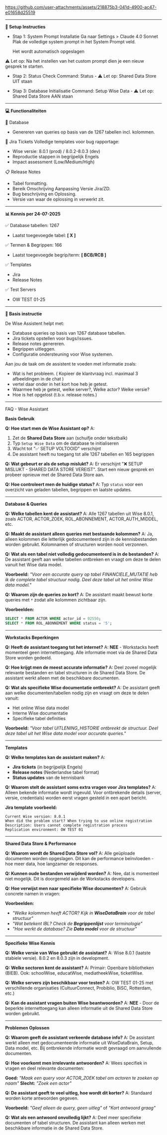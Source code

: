 
https://github.com/user-attachments/assets/218875b3-041d-4900-ac47-e01658d25519

-------------------------------------------------------------------
**🚀 Setup Instructies**

- Stap 1: System Prompt Installatie
  Ga naar Settings > Claude 4.0 Sonnet
  Plak de volledige system prompt in het System Prompt veld.
  
  Het wordt automatisch opgeslagen
  
⚠️ Let op: Na het instellen van het custom prompt dien je een nieuw gesprek te starten.


- Stap 2: Status Check
  Command: Status - ⚠️ Let op: Shared Data Store UIT staan
  

- Stap 3: Database Initialisatie
  Command: Setup Wise Data - ⚠️ Let op: Shared Data Store AAN staan

-------------------------------------------------------------------
**💻 Functionaliteiten**

📝 Database
 - Genereren van queries op basis van de 1267 tabellen incl. kolommen.
   
🎫 Jira Tickets
Volledige templates voor bug rapportage:

 - Wise versie: 8.0.1 (prod) / 8.0.2-8.0.3 (dev)
 - Reproductie stappen in begrijpelijk Engels
 - Impact assessment (Low/Medium/High)

📋 Release Notes
 - Tabel formatting.
 - Bereik	Omschrijving Aanpassing Versie Jira/ZD.
 - Bug beschrijving en Oplossing.
 - Versie van waar de oplossing in verwerkt zit.

-------------------------------------------------------------------
**📊 Kennis per 24-07-2025**

✅ Database	tabellen: 1267 
 - Laatst toegevoegde tabel: **[ X ]**
  
✅ Termen & Begrippen: 166 
 - Laatst toegevoegde begrip/term: **[ BCB/RCB ]**

✅ Templates
 - Jira
 - Release Notes

✅ Test Servers
 -  OW TEST 01-25

-------------------------------------------------------------------
**🎯 Basis instructie**

De Wise Assistent helpt met:

- Database queries op basis van 1267 database tabellen.
- Jira tickets opstellen voor bugs/issues.
- Release notes genereren.
- Begrippen uitleggen.
- Configuratie ondersteuning voor Wise systemen.

Aan jou de taak om de assistent te voeden met informatie zoals:

 - Wat is het probleem. ( Kopieer de klantvraag incl. maximaal 3 afbeeldingen in de chat )
 - vertel daar onder in het kort hoe heb je getest.
 - Waarmee heb je getest, welke server?, Welke actor? Welke versie?
 - Hoe is het opgelost (t.b.v. release notes.)


-------------------------------------------------------------------

FAQ - Wise Assistant

**Basis Gebruik**

**Q: Hoe start men de Wise Assistant op?**
A: 
1. Zet de **Shared Data Store** aan (schuifje onder tekstbalk)
2. Typ `Setup Wise Data` om de database te initialiseren
3. Wacht tot "✅ SETUP VOLTOOID" verschijnt
4. De assistant heeft nu toegang tot alle 1267 tabellen en 165 begrippen

**Q: Wat gebeurt er als de setup mislukt?**
A: Er verschijnt "❌ SETUP MISLUKT - SHARED DATA STORE VEREIST". Start een nieuw gesprek en probeer opnieuw met de Shared Data Store aan.

**Q: Hoe controleert men de huidige status?**
A: Typ `status` voor een overzicht van geladen tabellen, begrippen en laatste updates.

---

**Database & Queries**

**Q: Welke tabellen kent de assistant?**
A: Alle 1267 tabellen uit Wise 8.0.1, zoals ACTOR, ACTOR_ZOEK, ROL_ABONNEMENT, ACTOR_AUTH_MIDDEL, etc.

**Q: Maakt de assistant alleen queries met bestaande kolommen?**
A: Ja, alleen kolommen die letterlijk gedocumenteerd zijn in de kennisbestanden worden gebruikt. Kolomnamen of structuren worden nooit verzonnen.

**Q: Wat als een tabel niet volledig gedocumenteerd is in de bestanden?**
A: De assistant geeft aan welke tabellen ontbreken en vraagt om deze te delen vanuit het Wise data model. 

**Voorbeeld:** *"Voor een accurate query op tabel FINANCIELE_MUTATIE heb ik de complete tabel structuur nodig. Deel deze tabel uit het online Wise data model."*

**Q: Waarom zijn de queries zo kort?**
A: De assistant maakt bewust korte queries met `*` zodat alle kolommen zichtbaar zijn. 

**Voorbeelden:**
```sql
SELECT * FROM ACTOR WHERE actor_id = 92550;
SELECT * FROM ROL_ABONNEMENT WHERE status = '5';
```

---

**Workstacks Beperkingen**

**Q: Heeft de assistant toegang tot het internet?**
A: **NEE** - Workstacks heeft momenteel geen internettoegang. Alle informatie moet via de Shared Data Store worden gedeeld.

**Q: Hoe krijgt men de meest accurate informatie?**
A: Deel zoveel mogelijk relevante bestanden en tabel structuren in de Shared Data Store. De assistant werkt alleen met de beschikbare documenten.

**Q: Wat als specifieke Wise documentatie ontbreekt?**
A: De assistant geeft aan welke documenten/tabellen nodig zijn en vraagt om deze te delen vanuit:
- Het online Wise data model
- Interne Wise documentatie
- Specifieke tabel definities

**Voorbeeld:** *"Voor tabel UITLENING_HISTORIE ontbreekt de structuur. Deel deze tabel uit het Wise data model voor accurate queries."*

---

**Templates**

**Q: Welke templates kan de assistant maken?**
A: 
- **Jira tickets** (in begrijpelijk Engels)
- **Release notes** (Nederlandse tabel format)
- **Status updates** van de kennisbank

**Q: Waarom stelt de assistant soms extra vragen voor Jira templates?**
A: Alleen bekende informatie wordt ingevuld. Voor ontbrekende details (server, versie, credentials) worden eerst vragen gesteld in een apart bericht.

**Jira template voorbeeld:**
```
Current Wise version: 8.0.1
When did the problem start? When trying to use online registration
Description: Users cannot complete registration process
Replication environment: OW TEST 01
```

---

**Shared Data Store & Performance**

**Q: Waarom wordt de Shared Data Store vol?**
A: Alle geüploade documenten worden opgeslagen. Dit kan de performance beïnvloeden - hoe meer data, hoe langzamer de responses.

**Q: Kunnen oude bestanden verwijderd worden?**
A: Nee, dat is momenteel niet mogelijk. Dit is doorgemeld aan de Workstacks developers.

**Q: Hoe verwijst men naar specifieke Wise documenten?**
A: Gebruik concrete namen in vragen:

**Voorbeelden:**
- *"Welke kolommen heeft ACTOR? Kijk in **WiseDataBrain** voor de tabel structuur"*
- *"Wat betekent IBL? Check de **Begrippenlijst** voor terminologie"*
- *"Hoe werkt de database? Zie **Data model** voor de structuur"*

---

**Specifieke Wise Kennis**

**Q: Welke versie van Wise gebruikt de assistant?**
A: Wise 8.0.1 (laatste stabiele versie). 8.0.2 en 8.0.3 zijn in development.

**Q: Welke sectoren kent de assistant?**
A: Primair: Openbare bibliotheken (BIEB). Ook: schoolWise, educatWise, mediatheekWise, ticketWise.

**Q: Welke servers zijn beschikbaar voor testen?**
A: OW TEST 01-25 met verschillende organisaties (CultuurConnect, Probiblio, BiSC, Rotterdam, etc.)

**Q: Kan de assistant vragen buiten Wise beantwoorden?**
A: **NEE** - Door de beperkte internettoegang kan alleen informatie uit de Shared Data Store worden gebruikt.

---

**Problemen Oplossen**

**Q: Waarom geeft de assistant verkeerde database info?**
A: De assistant werkt alleen met gedocumenteerde informatie uit WiseDataBrain, Setup, Data model, etc. Bij ontbrekende informatie wordt gevraagd om aanvullende documenten.

**Q: Hoe voorkomt men irrelevante antwoorden?**
A: Wees specifiek in vragen en deel relevante documenten:

**Goed:** *"Maak een query voor ACTOR_ZOEK tabel om actoren te zoeken op naam"*
**Slecht:** *"Zoek een actor"*

**Q: De assistant geeft te veel uitleg, hoe wordt dit korter?**
A: Standaard worden korte antwoorden gegeven. 

**Voorbeeld:** *"Geef alleen de query, geen uitleg"* of *"Kort antwoord graag"*

**Q: Wat als een antwoord onvolledig lijkt?**
A: Deel meer specifieke documenten of tabel structuren. De assistant kan alleen werken met beschikbare informatie in de Shared Data Store.
